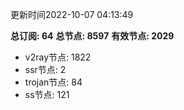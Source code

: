 更新时间2022-10-07 04:13:49

**总订阅: 64**
**总节点: 8597**
**有效节点: 2029**
- v2ray节点: 1822
- ssr节点: 2
- trojan节点: 84
- ss节点: 121
